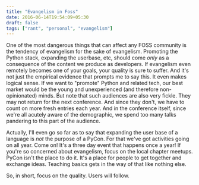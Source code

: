 ```yaml
---
title: "Evangelism in Foss"
date: 2016-06-14T19:54:09+05:30
draft: false
tags: ["rant", "personal", "evangelism"]
---
```


One of the most dangerous things that can affect any FOSS community is the tendency of evangelism for the sake of evangelism. Promoting the Python stack, expanding the userbase, etc, should come *only* as a consequence of the content we produce as developers. If evangelism even remotely becomes one of your goals, your quality is sure to suffer. And it's not just the empirical evidence that prompts me to say this. It even makes logical sense. If we want to "promote" Python and related tech, our best market would be the young and unexperienced (and therefore non-opinionated) minds. But note that such audiences are also very fickle. They may not return for the next conference. And since they don't, we have to count on more fresh entries each year. And in the conference itself, since we're all acutely aware of the demographic, we spend too many talks pandering to this part of the audience.


Actually, I'll even go so far as to say that expanding the user base of a language is *not* the purpose of a PyCon. For that we've got activities going on all year. Come on! It's a three day event that happens once a year! If you're so concerned about evangelism, focus on the local chapter meetups. PyCon isn't the place to do it. It's a place for people to get together and exchange ideas. Teaching basics gets in the way of that like nothing else.


So, in short, focus on the quality. Users will follow.
